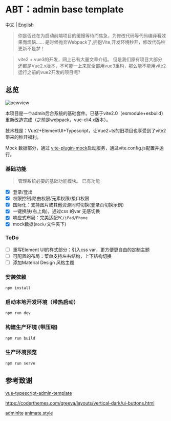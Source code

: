 # ABT：admin base template
中文 | [English](./README.md)
> 你是否还在为启动前端项目的缓慢等待而焦急，为修改代码等代码编译看效果而烦恼……
> 是时候抛弃Webpack了,拥抱Vite,开发环境秒开，修改代码秒更新不是梦！

> vite2 + vue3的开发，网上已有大量文章介绍。
但是我们原有项目大部分还都是Vue2.x版本，不可能一上来就全部用vue3重构，那么能不能用vite2运行之前的vue2开发的项目呢?

## 总览
![pewview](./public/img/preview.gif)

本项目是一个admin后台系统的基础套件。已基于vite2.0（esmodule+esbuild）重新改造完成（之前是webpack，vue-cli4.x版本）。

技术栈是：Vue2+ElementUI+Typescript，让Vue2+ts的旧项目也享受到了vite2带来的秒开福利。

Mock 数据部分，通过 [vite-plugin-mock](https://github.com/anncwb/vite-plugin-mock)启动服务，通过vite.config.js配置并运行。

### 基础功能
> 管理系统必要的基础功能模块。
已有功能
- [x] 登录/登出
- [x] 权限控制:路由权限/元素权限/接口权限
- [x] 国际化：支持图片或其他资源同时切换(登录页切换示例)
- [x] 一键换肤(右上角)，通过css 的var 无感切换
- [x] 响应式布局：完美适配`PC/iPad/Phone`
- [x] mock数据(`mock/`文件夹下)

### ToDo 

- [ ] 重写Element UI的样式部分：引入css var，更方便更自由的定制主题
- [ ] 可配置的布局：菜单支持左右结构，上下结构切换
- [ ] 添加Material Design 风格主题
### 安装依赖

```bash
npm install
```
### 启动本地开发环境（带热启动）

```bash
npm run dev
```
### 构建生产环境 (带压缩)

```bash
npm run build
```
### 生产环境预览

```bash
npm run serve
```


## 参考致谢

[vue-typescript-admin-template](https://github.com/Armour/vue-typescript-admin-template/tree/minimal) 

https://coderthemes.com/greeva/layouts/vertical-dark/ui-buttons.html

[adminlte](adminlte.io)
[animate.style](https://animate.style/)